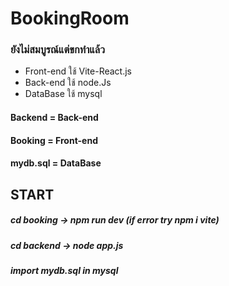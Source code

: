 ﻿# BookingRoom
 <h3>ยังไม่สมบูรณ์แต่ขกทำแล้ว</h3>
  <ul>
    <li>Front-end ใช้ Vite-React.js</li>  
    <li>Back-end ใช้ node.Js</li>  
    <li>DataBase ใช้ mysql</li>  
  </ul>
   <h4>Backend = Back-end</h4>
   <h4>Booking = Front-end</h4>
   <h4>mydb.sql = DataBase</h4>

<h2>START</h2>
<h5>cd booking -> npm run dev (if error try npm i vite)</h5>
<h5>cd backend -> node app.js </h5>
<h5>import mydb.sql in mysql </h5>
